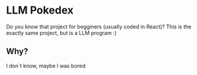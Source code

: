 # LLM Pokedex 

Do you know that project for begginers (usually coded in React)?
This is the exactly same project, but is a LLM program :)

## Why?

I don´t know, maybe I was bored
